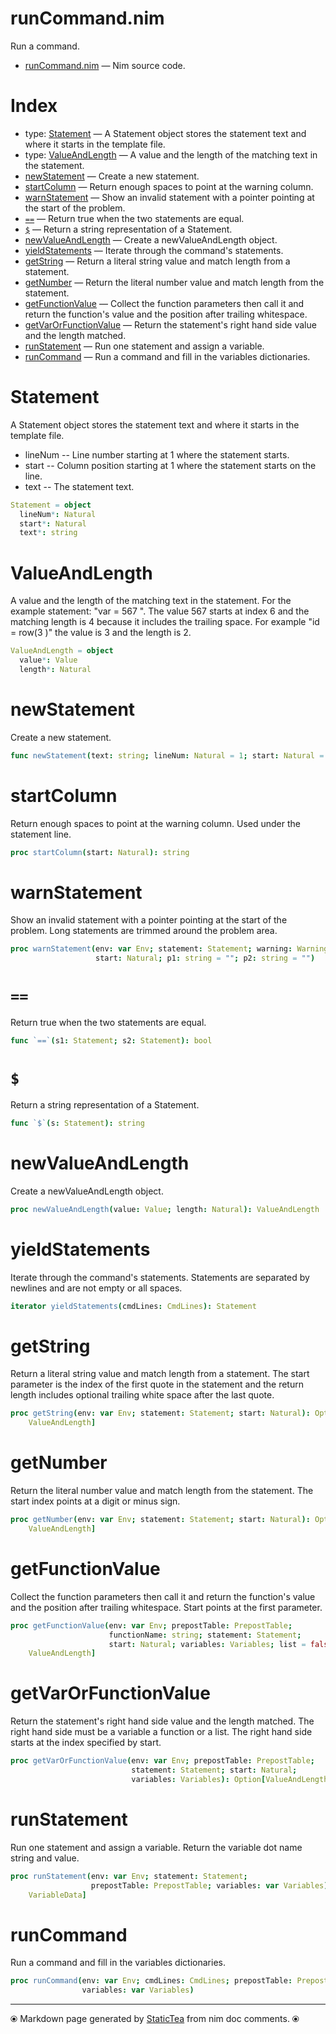 # runCommand.nim

Run a command.

* [runCommand.nim](../src/runCommand.nim) &mdash; Nim source code.
# Index

* type: [Statement](#statement) &mdash; A Statement object stores the statement text and where it
starts in the template file.
* type: [ValueAndLength](#valueandlength) &mdash; A value and the length of the matching text in the statement.
* [newStatement](#newstatement) &mdash; Create a new statement.
* [startColumn](#startcolumn) &mdash; Return enough spaces to point at the warning column.
* [warnStatement](#warnstatement) &mdash; Show an invalid statement with a pointer pointing at the start of the problem.
* [`==`](#) &mdash; Return true when the two statements are equal.
* [`$`](#-1) &mdash; Return a string representation of a Statement.
* [newValueAndLength](#newvalueandlength) &mdash; Create a newValueAndLength object.
* [yieldStatements](#yieldstatements) &mdash; Iterate through the command's statements.
* [getString](#getstring) &mdash; Return a literal string value and match length from a statement.
* [getNumber](#getnumber) &mdash; Return the literal number value and match length from the statement.
* [getFunctionValue](#getfunctionvalue) &mdash; Collect the function parameters then call it and return the function's value and the position after trailing whitespace.
* [getVarOrFunctionValue](#getvarorfunctionvalue) &mdash; Return the statement's right hand side value and the length matched.
* [runStatement](#runstatement) &mdash; Run one statement and assign a variable.
* [runCommand](#runcommand) &mdash; Run a command and fill in the variables dictionaries.

# Statement

A Statement object stores the statement text and where it
starts in the template file.

* lineNum -- Line number starting at 1 where the statement
             starts.
* start -- Column position starting at 1 where the statement
           starts on the line.
* text -- The statement text.

```nim
Statement = object
  lineNum*: Natural
  start*: Natural
  text*: string

```

# ValueAndLength

A value and the length of the matching text in the statement. For the example statement: "var = 567 ". The value 567 starts at index 6 and the matching length is 4 because it includes the trailing space. For example "id = row(3 )" the value is 3 and the length is 2.

```nim
ValueAndLength = object
  value*: Value
  length*: Natural

```

# newStatement

Create a new statement.

```nim
func newStatement(text: string; lineNum: Natural = 1; start: Natural = 1): Statement
```

# startColumn

Return enough spaces to point at the warning column.  Used under the statement line.

```nim
proc startColumn(start: Natural): string
```

# warnStatement

Show an invalid statement with a pointer pointing at the start of the problem. Long statements are trimmed around the problem area.

```nim
proc warnStatement(env: var Env; statement: Statement; warning: Warning;
                   start: Natural; p1: string = ""; p2: string = "")
```

# `==`

Return true when the two statements are equal.

```nim
func `==`(s1: Statement; s2: Statement): bool
```

# `$`

Return a string representation of a Statement.

```nim
func `$`(s: Statement): string
```

# newValueAndLength

Create a newValueAndLength object.

```nim
proc newValueAndLength(value: Value; length: Natural): ValueAndLength
```

# yieldStatements

Iterate through the command's statements.  Statements are separated by newlines and are not empty or all spaces.

```nim
iterator yieldStatements(cmdLines: CmdLines): Statement
```

# getString

Return a literal string value and match length from a statement. The start parameter is the index of the first quote in the statement and the return length includes optional trailing white space after the last quote.

```nim
proc getString(env: var Env; statement: Statement; start: Natural): Option[
    ValueAndLength]
```

# getNumber

Return the literal number value and match length from the statement. The start index points at a digit or minus sign.

```nim
proc getNumber(env: var Env; statement: Statement; start: Natural): Option[
    ValueAndLength]
```

# getFunctionValue

Collect the function parameters then call it and return the function's value and the position after trailing whitespace. Start points at the first parameter.

```nim
proc getFunctionValue(env: var Env; prepostTable: PrepostTable;
                      functionName: string; statement: Statement;
                      start: Natural; variables: Variables; list = false): Option[
    ValueAndLength]
```

# getVarOrFunctionValue

Return the statement's right hand side value and the length matched. The right hand side must be a variable a function or a list. The right hand side starts at the index specified by start.

```nim
proc getVarOrFunctionValue(env: var Env; prepostTable: PrepostTable;
                           statement: Statement; start: Natural;
                           variables: Variables): Option[ValueAndLength]
```

# runStatement

Run one statement and assign a variable. Return the variable dot name string and value.

```nim
proc runStatement(env: var Env; statement: Statement;
                  prepostTable: PrepostTable; variables: var Variables): Option[
    VariableData]
```

# runCommand

Run a command and fill in the variables dictionaries.

```nim
proc runCommand(env: var Env; cmdLines: CmdLines; prepostTable: PrepostTable;
                variables: var Variables)
```


---
⦿ Markdown page generated by [StaticTea](https://github.com/flenniken/statictea/) from nim doc comments. ⦿
